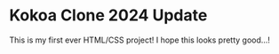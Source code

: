 # Kokoa Clone 2024 Update

This is my first ever HTML/CSS project! I hope this looks pretty good...!

